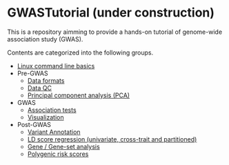 # GWASTutorial (under construction)

This is a repository aimming to provide a hands-on tutorial of genome-wide association study (GWAS). 

Contents are categorized into the following groups.

- [Linux command line basics](https://cloufield.github.io/GWASTutorial/02_Linux_basics/)
- Pre-GWAS
    - [Data formats](https://cloufield.github.io/GWASTutorial/03_Data_formats/)
    - [Data QC](https://cloufield.github.io/GWASTutorial/04_Data_QC/)
    - [Principal component analysis (PCA)](https://cloufield.github.io/GWASTutorial/05_PCA/)
- GWAS
    - [Association tests](https://cloufield.github.io/GWASTutorial/06_Association_tests/)
    - [Visualization](https://cloufield.github.io/GWASTutorial/Visualization/)
- Post-GWAS
    - [Variant Annotation](https://cloufield.github.io/GWASTutorial/07_Annotation/)
    - [LD score regression (univariate, cross-trait and partitioned)](https://cloufield.github.io/GWASTutorial/08_LDSC/)
    - [Gene / Gene-set analysis](https://cloufield.github.io/GWASTutorial/09_Gene_based_analysis/)
    - [Polygenic risk scores](https://cloufield.github.io/GWASTutorial/10_PRS/)
